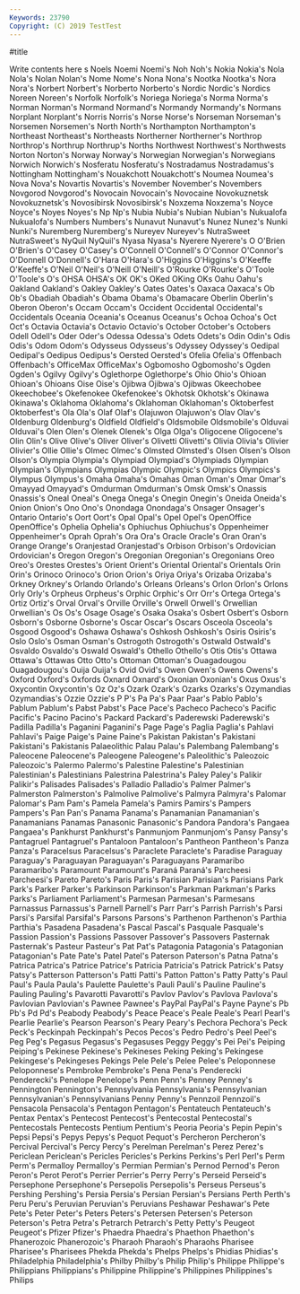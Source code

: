 ```yaml
---
Keywords: 23790
Copyright: (C) 2019 TestTest
---
```


#title

Write contents here
s Noels Noemi Noemi's Noh Noh's Nokia
Nokia's Nola Nola's Nolan Nolan's Nome Nome's Nona Nona's Nootka
Nootka's Nora Nora's Norbert Norbert's Norberto Norberto's Nordic Nordic's Nordics
Noreen Noreen's Norfolk Norfolk's Noriega Noriega's Norma Norma's Norman Norman's
Normand Normand's Normandy Normandy's Normans Norplant Norplant's Norris Norris's Norse
Norse's Norseman Norseman's Norsemen Norsemen's North North's Northampton Northampton's Northeast
Northeast's Northeasts Northerner Northerner's Northrop Northrop's Northrup Northrup's Norths Northwest
Northwest's Northwests Norton Norton's Norway Norway's Norwegian Norwegian's Norwegians Norwich
Norwich's Nosferatu Nosferatu's Nostradamus Nostradamus's Nottingham Nottingham's Nouakchott Nouakchott's Noumea
Noumea's Nova Nova's Novartis Novartis's November November's Novembers Novgorod Novgorod's
Novocain Novocain's Novocaine Novokuznetsk Novokuznetsk's Novosibirsk Novosibirsk's Noxzema Noxzema's Noyce
Noyce's Noyes Noyes's Np Np's Nubia Nubia's Nubian Nubian's Nukualofa
Nukualofa's Numbers Numbers's Nunavut Nunavut's Nunez Nunez's Nunki Nunki's Nuremberg
Nuremberg's Nureyev Nureyev's NutraSweet NutraSweet's NyQuil NyQuil's Nyasa Nyasa's Nyerere
Nyerere's O O'Brien O'Brien's O'Casey O'Casey's O'Connell O'Connell's O'Connor O'Connor's
O'Donnell O'Donnell's O'Hara O'Hara's O'Higgins O'Higgins's O'Keeffe O'Keeffe's O'Neil O'Neil's
O'Neill O'Neill's O'Rourke O'Rourke's O'Toole O'Toole's O's OHSA OHSA's OK
OK's OKed OKing OKs Oahu Oahu's Oakland Oakland's Oakley Oakley's
Oates Oates's Oaxaca Oaxaca's Ob Ob's Obadiah Obadiah's Obama Obama's
Obamacare Oberlin Oberlin's Oberon Oberon's Occam Occam's Occident Occidental Occidental's
Occidentals Oceania Oceania's Oceanus Oceanus's Ochoa Ochoa's Oct Oct's Octavia
Octavia's Octavio Octavio's October October's Octobers Odell Odell's Oder Oder's
Odessa Odessa's Odets Odets's Odin Odin's Odis Odis's Odom Odom's
Odysseus Odysseus's Odyssey Odyssey's Oedipal Oedipal's Oedipus Oedipus's Oersted Oersted's
Ofelia Ofelia's Offenbach Offenbach's OfficeMax OfficeMax's Ogbomosho Ogbomosho's Ogden Ogden's
Ogilvy Ogilvy's Oglethorpe Oglethorpe's Ohio Ohio's Ohioan Ohioan's Ohioans Oise
Oise's Ojibwa Ojibwa's Ojibwas Okeechobee Okeechobee's Okefenokee Okefenokee's Okhotsk Okhotsk's
Okinawa Okinawa's Oklahoma Oklahoma's Oklahoman Oklahoman's Oktoberfest Oktoberfest's Ola Ola's
Olaf Olaf's Olajuwon Olajuwon's Olav Olav's Oldenburg Oldenburg's Oldfield Oldfield's
Oldsmobile Oldsmobile's Olduvai Olduvai's Olen Olen's Olenek Olenek's Olga Olga's
Oligocene Oligocene's Olin Olin's Olive Olive's Oliver Oliver's Olivetti Olivetti's
Olivia Olivia's Olivier Olivier's Ollie Ollie's Olmec Olmec's Olmsted Olmsted's
Olsen Olsen's Olson Olson's Olympia Olympia's Olympiad Olympiad's Olympiads Olympian
Olympian's Olympians Olympias Olympic Olympic's Olympics Olympics's Olympus Olympus's Omaha
Omaha's Omahas Oman Oman's Omar Omar's Omayyad Omayyad's Omdurman Omdurman's
Omsk Omsk's Onassis Onassis's Oneal Oneal's Onega Onega's Onegin Onegin's
Oneida Oneida's Onion Onion's Ono Ono's Onondaga Onondaga's Onsager Onsager's
Ontario Ontario's Oort Oort's Opal Opal's Opel Opel's OpenOffice OpenOffice's
Ophelia Ophelia's Ophiuchus Ophiuchus's Oppenheimer Oppenheimer's Oprah Oprah's Ora Ora's
Oracle Oracle's Oran Oran's Orange Orange's Oranjestad Oranjestad's Orbison Orbison's
Ordovician Ordovician's Oregon Oregon's Oregonian Oregonian's Oregonians Oreo Oreo's Orestes
Orestes's Orient Orient's Oriental Oriental's Orientals Orin Orin's Orinoco Orinoco's
Orion Orion's Oriya Oriya's Orizaba Orizaba's Orkney Orkney's Orlando Orlando's
Orleans Orleans's Orlon Orlon's Orlons Orly Orly's Orpheus Orpheus's Orphic
Orphic's Orr Orr's Ortega Ortega's Ortiz Ortiz's Orval Orval's Orville
Orville's Orwell Orwell's Orwellian Orwellian's Os Os's Osage Osage's Osaka
Osaka's Osbert Osbert's Osborn Osborn's Osborne Osborne's Oscar Oscar's Oscars
Osceola Osceola's Osgood Osgood's Oshawa Oshawa's Oshkosh Oshkosh's Osiris Osiris's
Oslo Oslo's Osman Osman's Ostrogoth Ostrogoth's Ostwald Ostwald's Osvaldo Osvaldo's
Oswald Oswald's Othello Othello's Otis Otis's Ottawa Ottawa's Ottawas Otto
Otto's Ottoman Ottoman's Ouagadougou Ouagadougou's Ouija Ouija's Ovid Ovid's Owen
Owen's Owens Owens's Oxford Oxford's Oxfords Oxnard Oxnard's Oxonian Oxonian's
Oxus Oxus's Oxycontin Oxycontin's Oz Oz's Ozark Ozark's Ozarks Ozarks's
Ozymandias Ozymandias's Ozzie Ozzie's P P's Pa Pa's Paar Paar's
Pablo Pablo's Pablum Pablum's Pabst Pabst's Pace Pace's Pacheco Pacheco's
Pacific Pacific's Pacino Pacino's Packard Packard's Paderewski Paderewski's Padilla Padilla's
Paganini Paganini's Page Page's Paglia Paglia's Pahlavi Pahlavi's Paige Paige's
Paine Paine's Pakistan Pakistan's Pakistani Pakistani's Pakistanis Palaeolithic Palau Palau's
Palembang Palembang's Paleocene Paleocene's Paleogene Paleogene's Paleolithic's Paleozoic Paleozoic's Palermo
Palermo's Palestine Palestine's Palestinian Palestinian's Palestinians Palestrina Palestrina's Paley Paley's
Palikir Palikir's Palisades Palisades's Palladio Palladio's Palmer Palmer's Palmerston Palmerston's
Palmolive Palmolive's Palmyra Palmyra's Palomar Palomar's Pam Pam's Pamela Pamela's
Pamirs Pamirs's Pampers Pampers's Pan Pan's Panama Panama's Panamanian Panamanian's
Panamanians Panamas Panasonic Panasonic's Pandora Pandora's Pangaea Pangaea's Pankhurst Pankhurst's
Panmunjom Panmunjom's Pansy Pansy's Pantagruel Pantagruel's Pantaloon Pantaloon's Pantheon Pantheon's
Panza Panza's Paracelsus Paracelsus's Paraclete Paraclete's Paradise Paraguay Paraguay's Paraguayan
Paraguayan's Paraguayans Paramaribo Paramaribo's Paramount Paramount's Paraná Paraná's Parcheesi Parcheesi's
Pareto Pareto's Paris Paris's Parisian Parisian's Parisians Park Park's Parker
Parker's Parkinson Parkinson's Parkman Parkman's Parks Parks's Parliament Parliament's Parmesan
Parmesan's Parmesans Parnassus Parnassus's Parnell Parnell's Parr Parr's Parrish Parrish's
Parsi Parsi's Parsifal Parsifal's Parsons Parsons's Parthenon Parthenon's Parthia Parthia's
Pasadena Pasadena's Pascal Pascal's Pasquale Pasquale's Passion Passion's Passions Passover
Passover's Passovers Pasternak Pasternak's Pasteur Pasteur's Pat Pat's Patagonia Patagonia's
Patagonian Patagonian's Pate Pate's Patel Patel's Paterson Paterson's Patna Patna's
Patrica Patrica's Patrice Patrice's Patricia Patricia's Patrick Patrick's Patsy Patsy's
Patterson Patterson's Patti Patti's Patton Patton's Patty Patty's Paul Paul's
Paula Paula's Paulette Paulette's Pauli Pauli's Pauline Pauline's Pauling Pauling's
Pavarotti Pavarotti's Pavlov Pavlov's Pavlova Pavlova's Pavlovian Pavlovian's Pawnee Pawnee's
PayPal PayPal's Payne Payne's Pb Pb's Pd Pd's Peabody Peabody's
Peace Peace's Peale Peale's Pearl Pearl's Pearlie Pearlie's Pearson Pearson's
Peary Peary's Pechora Pechora's Peck Peck's Peckinpah Peckinpah's Pecos Pecos's
Pedro Pedro's Peel Peel's Peg Peg's Pegasus Pegasus's Pegasuses Peggy
Peggy's Pei Pei's Peiping Peiping's Pekinese Pekinese's Pekineses Peking Peking's
Pekingese Pekingese's Pekingeses Pekings Pele Pele's Pelee Pelee's Peloponnese Peloponnese's
Pembroke Pembroke's Pena Pena's Penderecki Penderecki's Penelope Penelope's Penn Penn's
Penney Penney's Pennington Pennington's Pennsylvania Pennsylvania's Pennsylvanian Pennsylvanian's Pennsylvanians Penny
Penny's Pennzoil Pennzoil's Pensacola Pensacola's Pentagon Pentagon's Pentateuch Pentateuch's Pentax
Pentax's Pentecost Pentecost's Pentecostal Pentecostal's Pentecostals Pentecosts Pentium Pentium's Peoria
Peoria's Pepin Pepin's Pepsi Pepsi's Pepys Pepys's Pequot Pequot's Percheron
Percheron's Percival Percival's Percy Percy's Perelman Perelman's Perez Perez's Periclean
Periclean's Pericles Pericles's Perkins Perkins's Perl Perl's Perm Perm's Permalloy
Permalloy's Permian Permian's Pernod Pernod's Peron Peron's Perot Perot's Perrier
Perrier's Perry Perry's Perseid Perseid's Persephone Persephone's Persepolis Persepolis's Perseus
Perseus's Pershing Pershing's Persia Persia's Persian Persian's Persians Perth Perth's
Peru Peru's Peruvian Peruvian's Peruvians Peshawar Peshawar's Pete Pete's Peter
Peter's Peters Peters's Petersen Petersen's Peterson Peterson's Petra Petra's Petrarch
Petrarch's Petty Petty's Peugeot Peugeot's Pfizer Pfizer's Phaedra Phaedra's Phaethon
Phaethon's Phanerozoic Phanerozoic's Pharaoh Pharaoh's Pharaohs Pharisee Pharisee's Pharisees Phekda
Phekda's Phelps Phelps's Phidias Phidias's Philadelphia Philadelphia's Philby Philby's Philip
Philip's Philippe Philippe's Philippians Philippians's Philippine Philippine's Philippines Philippines's Philips
